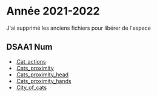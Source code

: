 # Année 2021-2022

J'ai supprimé les anciens fichiers  pour libérer de l'espace

## DSAA1 Num


* .[Cat_actions](https://zuomarage.github.io/zuomarage_paysages/cat_actions.html) 
* .[Cats_proximity](https://zuomarage.github.io/zuomarage_paysages/cats_proximity.html) 
* .[Cats_proximity_head](https://zuomarage.github.io/zuomarage_paysages/cats_proximity.html)
* .[Cats_proximity_hands](https://zuomarage.github.io/zuomarage_paysages/cats_proximity.html)
* .[City_of_cats](https://zuomarage.github.io/zuomarage_paysages/cats_proximity.html)

